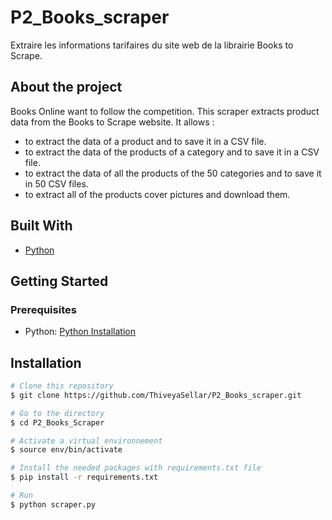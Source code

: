 # P2_Books_scraper
Extraire les informations tarifaires du site web de la librairie Books to Scrape.


## About the project

Books Online want to follow the competition. This scraper extracts product data from the Books to Scrape website.
It allows :
- to extract the data of a product and to save it in a CSV file.
- to extract the data of the products of a category and to save it in a CSV file.
- to extract the data of all the products of the 50 categories and to save it in 50 CSV files.
- to extract all of the products cover pictures and download them.


## Built With
- [Python](https://www.python.org/)

## Getting Started

### Prerequisites

- Python: [Python Installation](https://www.python.org/downloads/)

## Installation


```bash
# Clone this repository
$ git clone https://github.com/ThiveyaSellar/P2_Books_scraper.git

# Go to the directory
$ cd P2_Books_Scraper

# Activate a virtual environnement
$ source env/bin/activate

# Install the needed packages with requirements.txt file
$ pip install -r requirements.txt

# Run 
$ python scraper.py

```



